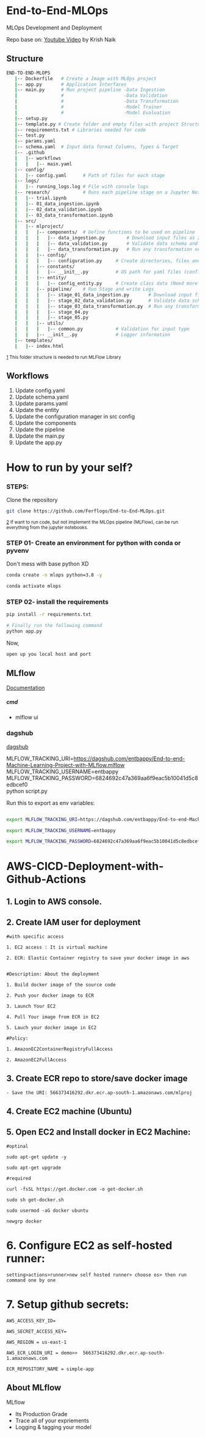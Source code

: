 # End-to-End-MLOps
MLOps Development and Deployment

Repo base on: [Youtube Video](https://www.youtube.com/watch?v=pxk1Fr33-L4&t=20s&ab_channel=KrishNaik) by Krish Naik

## Structure

```bash
END-TO-END-MLOPS
   |-- Dockerfile   # Create a Image with MLOps project
   |-- app.py       # Application Interfaces
   |-- main.py      # Run project pipeline -Data Ingestion
   |                #                      -Data Validation
   |                #                      -Data Transformation
   |                #                      -Model Trainer
   |                #                      -Model Evaluation
   |-- setup.py
   |-- template.py # Create folder and empty files with project Structure
   |-- requirements.txt # Libraries needed for code
   |-- test.py
   |-- params.yaml
   |-- schema.yaml  # Input data format Columns, Types & Target
   |-- .github
   |   |-- workflows
   |   |   |-- main.yaml
   |-- config/
   |   |-- config.yaml      # Path of files for each stage
   |-- logs/
   |   |-- running_logs.log # File with console logs
   |-- research/            # Runs each pipeline stage on a Jupyter Notebook
   |   |-- trial.ipynb
   |   |-- 01_data_ingestion.ipynb
   |   |-- 02_data_validation.ipynb
   |   |-- 03_data_transformation.ipynb
   |-- src/
   |   |-- mlproject/
   |   |   |-- components/  # Define functions to be used on pipeline
   |   |   |   |-- data_ingestion.py        # Download input files as zip and unzip
   |   |   |   |-- data_validation.py       # Validate data schema and clean data
   |   |   |   |-- data_transformation.py   # Run any transformation need for data and split it
   |   |   |-- config/
   |   |   |   |-- configuration.py     # Create directories, files and validate input functions (Is not use on main, mmm)
   |   |   |-- constants/
   |   |   |   |-- __init__.py          # OS path for yaml files (config, schema, params)
   |   |   |-- entity/
   |   |   |   |-- config_entity.py     # Create class data (Need more info)
   |   |   |-- pipeline/    # Run Stage and write Logs
   |   |   |   |-- stage_01_data_ingestion.py       # Download input files as zip and unzip files
   |   |   |   |-- stage_02_data_validation.py      # Validate data schema and clean data
   |   |   |   |-- stage_03_data_transformation.py  # Run any transformation need for data and split it
   |   |   |   |-- stage_04.py
   |   |   |   |-- stage_05.py
   |   |   |-- utils/
   |   |   |   |-- common.py            # Validation for input type
   |   |   |-- __init__.py              # Logger information
   |-- templates/
   |   |-- index.html
```

<sup>[1](#structure) This folder structure is needed to run MLFlow Library</sup>

## Workflows

1. Update config.yaml
2. Update schema.yaml
3. Update params.yaml
4. Update the entity
5. Update the configuration manager in src config
6. Update the components
7. Update the pipeline 
8. Update the main.py
9. Update the app.py


# How to run by your self?
### STEPS:

Clone the repository

```bash
git clone https://github.com/Ferflogo/End-to-End-MLOps.git
```

<sup>[2](#jupyternb) If want to run code, but not implement the MLOps pipeline (MLFlow), can be run everything from the jupyter notebooks.</sup>

### STEP 01- Create an environment for python with conda or pyvenv

Don't mess with base python XD

```bash
conda create -n mlops python=3.8 -y
```

```bash
conda activate mlops
```

### STEP 02- install the requirements

```bash
pip install -r requirements.txt
```


```bash
# Finally run the following command
python app.py
```

Now,
```bash
open up you local host and port
```



## MLflow

[Documentation](https://mlflow.org/docs/latest/index.html)


##### cmd
- mlflow ui

### dagshub
[dagshub](https://dagshub.com/)

MLFLOW_TRACKING_URI=https://dagshub.com/entbappy/End-to-end-Machine-Learning-Project-with-MLflow.mlflow \
MLFLOW_TRACKING_USERNAME=entbappy \
MLFLOW_TRACKING_PASSWORD=6824692c47a369aa6f9eac5b10041d5c8edbcef0 \
python script.py

Run this to export as env variables:

```bash

export MLFLOW_TRACKING_URI=https://dagshub.com/entbappy/End-to-end-Machine-Learning-Project-with-MLflow.mlflow

export MLFLOW_TRACKING_USERNAME=entbappy 

export MLFLOW_TRACKING_PASSWORD=6824692c47a369aa6f9eac5b10041d5c8edbcef0

```



# AWS-CICD-Deployment-with-Github-Actions

## 1. Login to AWS console.

## 2. Create IAM user for deployment

	#with specific access

	1. EC2 access : It is virtual machine

	2. ECR: Elastic Container registry to save your docker image in aws


	#Description: About the deployment

	1. Build docker image of the source code

	2. Push your docker image to ECR

	3. Launch Your EC2 

	4. Pull Your image from ECR in EC2

	5. Lauch your docker image in EC2

	#Policy:

	1. AmazonEC2ContainerRegistryFullAccess

	2. AmazonEC2FullAccess

	
## 3. Create ECR repo to store/save docker image
    - Save the URI: 566373416292.dkr.ecr.ap-south-1.amazonaws.com/mlproj

	
## 4. Create EC2 machine (Ubuntu) 

## 5. Open EC2 and Install docker in EC2 Machine:
	
	
	#optinal

	sudo apt-get update -y

	sudo apt-get upgrade
	
	#required

	curl -fsSL https://get.docker.com -o get-docker.sh

	sudo sh get-docker.sh

	sudo usermod -aG docker ubuntu

	newgrp docker
	
# 6. Configure EC2 as self-hosted runner:
    setting>actions>runner>new self hosted runner> choose os> then run command one by one


# 7. Setup github secrets:

    AWS_ACCESS_KEY_ID=

    AWS_SECRET_ACCESS_KEY=

    AWS_REGION = us-east-1

    AWS_ECR_LOGIN_URI = demo>>  566373416292.dkr.ecr.ap-south-1.amazonaws.com

    ECR_REPOSITORY_NAME = simple-app




## About MLflow 
MLflow

 - Its Production Grade
 - Trace all of your expriements
 - Logging & tagging your model
